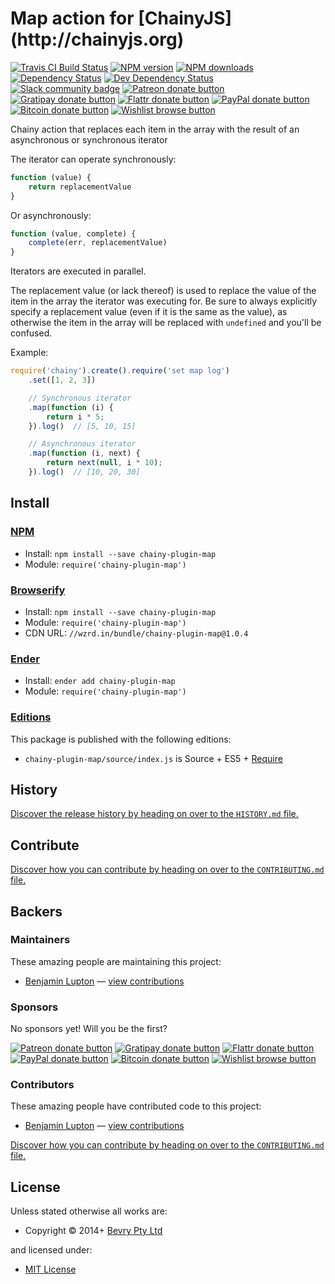 <!-- TITLE/ -->

<h1>Map action for [ChainyJS](http://chainyjs.org)</h1>

<!-- /TITLE -->


<!-- BADGES/ -->

<span class="badge-travisci"><a href="http://travis-ci.org/chainyjs/map" title="Check this project's build status on TravisCI"><img src="https://img.shields.io/travis/chainyjs/map/master.svg" alt="Travis CI Build Status" /></a></span>
<span class="badge-npmversion"><a href="https://npmjs.org/package/chainy-plugin-map" title="View this project on NPM"><img src="https://img.shields.io/npm/v/chainy-plugin-map.svg" alt="NPM version" /></a></span>
<span class="badge-npmdownloads"><a href="https://npmjs.org/package/chainy-plugin-map" title="View this project on NPM"><img src="https://img.shields.io/npm/dm/chainy-plugin-map.svg" alt="NPM downloads" /></a></span>
<span class="badge-daviddm"><a href="https://david-dm.org/chainyjs/map" title="View the status of this project's dependencies on DavidDM"><img src="https://img.shields.io/david/chainyjs/map.svg" alt="Dependency Status" /></a></span>
<span class="badge-daviddmdev"><a href="https://david-dm.org/chainyjs/map#info=devDependencies" title="View the status of this project's development dependencies on DavidDM"><img src="https://img.shields.io/david/dev/chainyjs/map.svg" alt="Dev Dependency Status" /></a></span>
<br class="badge-separator" />
<span class="badge-slackin"><a href="https://slack.bevry.me" title="Join this project's slack community"><img src="https://slack.bevry.me/badge.svg" alt="Slack community badge" /></a></span>
<span class="badge-patreon"><a href="http://patreon.com/bevry" title="Donate to this project using Patreon"><img src="https://img.shields.io/badge/patreon-donate-yellow.svg" alt="Patreon donate button" /></a></span>
<span class="badge-gratipay"><a href="https://www.gratipay.com/bevry" title="Donate weekly to this project using Gratipay"><img src="https://img.shields.io/badge/gratipay-donate-yellow.svg" alt="Gratipay donate button" /></a></span>
<span class="badge-flattr"><a href="https://flattr.com/profile/balupton" title="Donate to this project using Flattr"><img src="https://img.shields.io/badge/flattr-donate-yellow.svg" alt="Flattr donate button" /></a></span>
<span class="badge-paypal"><a href="https://bevry.me/paypal" title="Donate to this project using Paypal"><img src="https://img.shields.io/badge/paypal-donate-yellow.svg" alt="PayPal donate button" /></a></span>
<span class="badge-bitcoin"><a href="https://bevry.me/bitcoin" title="Donate once-off to this project using Bitcoin"><img src="https://img.shields.io/badge/bitcoin-donate-yellow.svg" alt="Bitcoin donate button" /></a></span>
<span class="badge-wishlist"><a href="https://bevry.me/wishlist" title="Buy an item on our wishlist for us"><img src="https://img.shields.io/badge/wishlist-donate-yellow.svg" alt="Wishlist browse button" /></a></span>

<!-- /BADGES -->


<!-- CHAINY_DOCUMENTATION/ -->

<!-- DESCRIPTION/ -->

Chainy action that replaces each item in the array with the result of an asynchronous or synchronous iterator

<!-- /DESCRIPTION -->


The iterator can operate synchronously:

``` javascript
function (value) {
	return replacementValue
}
```

Or asynchronously:

``` javascript
function (value, complete) {
	complete(err, replacementValue)
}
```

Iterators are executed in parallel.

The replacement value (or lack thereof) is used to replace the value of the item in the array the iterator was executing for. Be sure to always explicitly specify a replacement value (even if it is the same as the value), as otherwise the item in the array will be replaced with `undefined` and you'll be confused.

Example:

``` javascript
require('chainy').create().require('set map log')
	.set([1, 2, 3])

	// Synchronous iterator
	.map(function (i) {
		return i * 5;
	}).log()  // [5, 10, 15]

	// Asynchronous iterator
	.map(function (i, next) {
		return next(null, i * 10);
	}).log()  // [10, 20, 30]
```

<!-- /CHAINY_DOCUMENTATION -->


<!-- INSTALL/ -->

<h2>Install</h2>

<a href="https://npmjs.com" title="npm is a package manager for javascript"><h3>NPM</h3></a><ul>
<li>Install: <code>npm install --save chainy-plugin-map</code></li>
<li>Module: <code>require('chainy-plugin-map')</code></li></ul>

<a href="http://browserify.org" title="Browserify lets you require('modules') in the browser by bundling up all of your dependencies"><h3>Browserify</h3></a><ul>
<li>Install: <code>npm install --save chainy-plugin-map</code></li>
<li>Module: <code>require('chainy-plugin-map')</code></li>
<li>CDN URL: <code>//wzrd.in/bundle/chainy-plugin-map@1.0.4</code></li></ul>

<a href="http://enderjs.com" title="Ender is a full featured package manager for your browser"><h3>Ender</h3></a><ul>
<li>Install: <code>ender add chainy-plugin-map</code></li>
<li>Module: <code>require('chainy-plugin-map')</code></li></ul>

<h3><a href="https://github.com/bevry/editions" title="Editions are the best way to produce and consume packages you care about.">Editions</a></h3>

<p>This package is published with the following editions:</p>

<ul><li><code>chainy-plugin-map/source/index.js</code> is Source + ES5 + <a href="https://nodejs.org/dist/latest-v5.x/docs/api/modules.html" title="Node/CJS Modules">Require</a></li></ul>

<!-- /INSTALL -->


<!-- HISTORY/ -->

<h2>History</h2>

<a href="https://github.com/chainyjs/map/blob/master/HISTORY.md#files">Discover the release history by heading on over to the <code>HISTORY.md</code> file.</a>

<!-- /HISTORY -->


<!-- CONTRIBUTE/ -->

<h2>Contribute</h2>

<a href="https://github.com/chainyjs/map/blob/master/CONTRIBUTING.md#files">Discover how you can contribute by heading on over to the <code>CONTRIBUTING.md</code> file.</a>

<!-- /CONTRIBUTE -->


<!-- BACKERS/ -->

<h2>Backers</h2>

<h3>Maintainers</h3>

These amazing people are maintaining this project:

<ul><li><a href="https://github.com/balupton">Benjamin Lupton</a> — <a href="https://github.com/chainyjs/map/commits?author=balupton" title="View the GitHub contributions of Benjamin Lupton on repository chainyjs/map">view contributions</a></li></ul>

<h3>Sponsors</h3>

No sponsors yet! Will you be the first?

<span class="badge-patreon"><a href="http://patreon.com/bevry" title="Donate to this project using Patreon"><img src="https://img.shields.io/badge/patreon-donate-yellow.svg" alt="Patreon donate button" /></a></span>
<span class="badge-gratipay"><a href="https://www.gratipay.com/bevry" title="Donate weekly to this project using Gratipay"><img src="https://img.shields.io/badge/gratipay-donate-yellow.svg" alt="Gratipay donate button" /></a></span>
<span class="badge-flattr"><a href="https://flattr.com/profile/balupton" title="Donate to this project using Flattr"><img src="https://img.shields.io/badge/flattr-donate-yellow.svg" alt="Flattr donate button" /></a></span>
<span class="badge-paypal"><a href="https://bevry.me/paypal" title="Donate to this project using Paypal"><img src="https://img.shields.io/badge/paypal-donate-yellow.svg" alt="PayPal donate button" /></a></span>
<span class="badge-bitcoin"><a href="https://bevry.me/bitcoin" title="Donate once-off to this project using Bitcoin"><img src="https://img.shields.io/badge/bitcoin-donate-yellow.svg" alt="Bitcoin donate button" /></a></span>
<span class="badge-wishlist"><a href="https://bevry.me/wishlist" title="Buy an item on our wishlist for us"><img src="https://img.shields.io/badge/wishlist-donate-yellow.svg" alt="Wishlist browse button" /></a></span>

<h3>Contributors</h3>

These amazing people have contributed code to this project:

<ul><li><a href="https://github.com/balupton">Benjamin Lupton</a> — <a href="https://github.com/chainyjs/map/commits?author=balupton" title="View the GitHub contributions of Benjamin Lupton on repository chainyjs/map">view contributions</a></li></ul>

<a href="https://github.com/chainyjs/map/blob/master/CONTRIBUTING.md#files">Discover how you can contribute by heading on over to the <code>CONTRIBUTING.md</code> file.</a>

<!-- /BACKERS -->


<!-- LICENSE/ -->

<h2>License</h2>

Unless stated otherwise all works are:

<ul><li>Copyright &copy; 2014+ <a href="http://bevry.me">Bevry Pty Ltd</a></li></ul>

and licensed under:

<ul><li><a href="http://spdx.org/licenses/MIT.html">MIT License</a></li></ul>

<!-- /LICENSE -->
